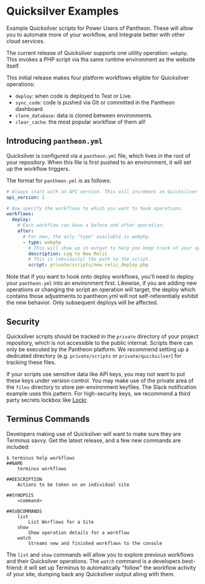 # Quicksilver Examples
Example Quicksilver scripts for Power Users of Pantheon. These will allow you to automate more of your workflow, and integrate better with other cloud services.

The current release of Quicksilver supports one utility operation: `webphp`. This invokes a PHP script via tha same runtime environment as the website itself. 

This initial release makes four platform workflows eligible for Quicksilver operations:

- `deploy`: when code is deployed to Test or Live.
- `sync_code`: code is pushed via Git or committed in the Pantheon dashboard.
- `clone_database`: data is cloned between environments.
- `clear_cache`: the most popular workflow of them all!

## Introducing `pantheon.yml` ##

Quicksilver is configured via a `pantheon.yml` file, which lives in the root of your repository. When this file is first pushed to an environment, it will set up the workflow triggers. 

The format for `pantheon.yml` is as follows:

```yaml
# Always start with an API version. This will increment as Quicksilver evolves.
api_version: 1

# Now specify the workflows to which you want to hook operations.
workflows:
  deploy:
    # Each workflow can have a before and after operation.
    after:
      # For now, the only "type" available is webphp.
      - type: webphp
        # This will show up in output to help you keep track of your operations.
        description: Log to New Relic
        # This is (obviously) the path to the script.
        script: private/scripts/new_relic_deploy.php
```

Note that if you want to hook onto deploy workflows, you'll need to deploy your `pantheon.yml` into an environment first. Likewise, if you are adding new operations or changing the script an operation will target, the deploy which contains those adjustments to pantheon.yml will not self-referentially exhibit the new behavior. Only subsequent deploys will be affected.

## Security ##

Quicksilver scripts should be tracked in the `private` directory of your project repository, which is not accessible to the public internat. Scripts there can only be executed by the Pantheon platform. We recommend setting up a dedicated directory (e.g. `private/scripts` or `private/quicksilver`) for tracking these files.

If your scripts use sensitive data like API keys, you may not want to put these keys under version control. You may make use of the private area of the `files` directory to store per-environment keyfiles. The Slack notification example uses this pattern. For high-security keys, we recommend a third party secrets lockbox like [Lockr](https://lockr.io).

## Terminus Commands ##

Developers making use of Quicksilver will want to make sure they are Terminus savvy. Get the latest release, and a few new commands are included:

```shell
$ terminus help workflows
##NAME
    terminus workflows

##DESCRIPTION
    Actions to be taken on an individual site

##SYNOPSIS
    <command>

##SUBCOMMANDS
    list
        List Worflows for a Site
    show
        Show operation details for a workflow
    watch
        Streams new and finished workflows to the console
```

The `list` and `show` commands will allow you to explore previous workflows and their Quicksilver operations. The `watch` command is a developers best-friend: it will set up Terminus to automatically "follow" the workflow activity of your site, dumping back any Quicksilver output along with them.

